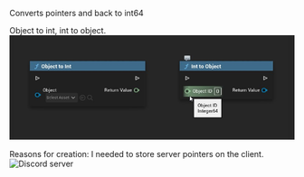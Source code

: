 Converts pointers and back to int64

Object to int, int to object.
![](https://github.com/Nyaunix/NX_ObjectReferenceConverter/blob/master/Resources/imageBP.jpg)

Reasons for creation: I needed to store server pointers on the client.
![Discord server](https://discord.gg/YBUGddBKT3)
